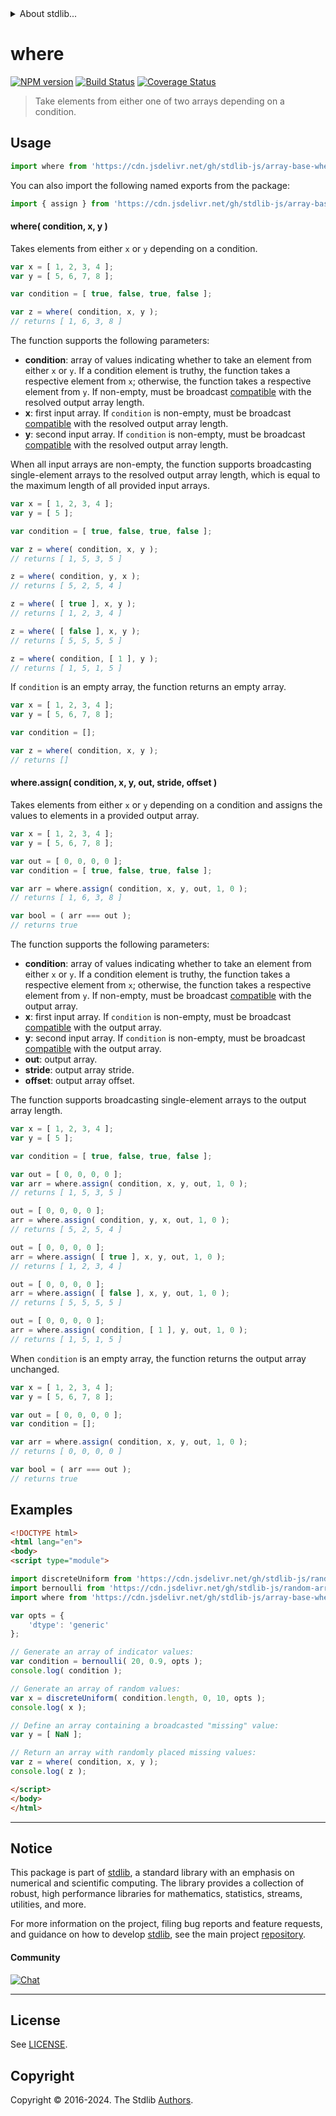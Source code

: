 <!--

@license Apache-2.0

Copyright (c) 2024 The Stdlib Authors.

Licensed under the Apache License, Version 2.0 (the "License");
you may not use this file except in compliance with the License.
You may obtain a copy of the License at

   http://www.apache.org/licenses/LICENSE-2.0

Unless required by applicable law or agreed to in writing, software
distributed under the License is distributed on an "AS IS" BASIS,
WITHOUT WARRANTIES OR CONDITIONS OF ANY KIND, either express or implied.
See the License for the specific language governing permissions and
limitations under the License.

-->


<details>
  <summary>
    About stdlib...
  </summary>
  <p>We believe in a future in which the web is a preferred environment for numerical computation. To help realize this future, we've built stdlib. stdlib is a standard library, with an emphasis on numerical and scientific computation, written in JavaScript (and C) for execution in browsers and in Node.js.</p>
  <p>The library is fully decomposable, being architected in such a way that you can swap out and mix and match APIs and functionality to cater to your exact preferences and use cases.</p>
  <p>When you use stdlib, you can be absolutely certain that you are using the most thorough, rigorous, well-written, studied, documented, tested, measured, and high-quality code out there.</p>
  <p>To join us in bringing numerical computing to the web, get started by checking us out on <a href="https://github.com/stdlib-js/stdlib">GitHub</a>, and please consider <a href="https://opencollective.com/stdlib">financially supporting stdlib</a>. We greatly appreciate your continued support!</p>
</details>

# where

[![NPM version][npm-image]][npm-url] [![Build Status][test-image]][test-url] [![Coverage Status][coverage-image]][coverage-url] <!-- [![dependencies][dependencies-image]][dependencies-url] -->

> Take elements from either one of two arrays depending on a condition.



<section class="usage">

## Usage

```javascript
import where from 'https://cdn.jsdelivr.net/gh/stdlib-js/array-base-where@esm/index.mjs';
```

You can also import the following named exports from the package:

```javascript
import { assign } from 'https://cdn.jsdelivr.net/gh/stdlib-js/array-base-where@esm/index.mjs';
```

#### where( condition, x, y )

Takes elements from either `x` or `y` depending on a condition.

```javascript
var x = [ 1, 2, 3, 4 ];
var y = [ 5, 6, 7, 8 ];

var condition = [ true, false, true, false ];

var z = where( condition, x, y );
// returns [ 1, 6, 3, 8 ]
```

The function supports the following parameters:

-   **condition**: array of values indicating whether to take an element from either `x` or `y`. If a condition element is truthy, the function takes a respective element from `x`; otherwise, the function takes a respective element from `y`. If non-empty, must be broadcast [compatible][@stdlib/ndarray/base/broadcast-shapes] with the resolved output array length.
-   **x**: first input array. If `condition` is non-empty, must be broadcast [compatible][@stdlib/ndarray/base/broadcast-shapes] with the resolved output array length.
-   **y**: second input array. If `condition` is non-empty, must be broadcast [compatible][@stdlib/ndarray/base/broadcast-shapes] with the resolved output array length.

When all input arrays are non-empty, the function supports broadcasting single-element arrays to the resolved output array length, which is equal to the maximum length of all provided input arrays.

```javascript
var x = [ 1, 2, 3, 4 ];
var y = [ 5 ];

var condition = [ true, false, true, false ];

var z = where( condition, x, y );
// returns [ 1, 5, 3, 5 ]

z = where( condition, y, x );
// returns [ 5, 2, 5, 4 ]

z = where( [ true ], x, y );
// returns [ 1, 2, 3, 4 ]

z = where( [ false ], x, y );
// returns [ 5, 5, 5, 5 ]

z = where( condition, [ 1 ], y );
// returns [ 1, 5, 1, 5 ]
```

If `condition` is an empty array, the function returns an empty array.

```javascript
var x = [ 1, 2, 3, 4 ];
var y = [ 5, 6, 7, 8 ];

var condition = [];

var z = where( condition, x, y );
// returns []
```

#### where.assign( condition, x, y, out, stride, offset )

Takes elements from either `x` or `y` depending on a condition and assigns the values to elements in a provided output array.

```javascript
var x = [ 1, 2, 3, 4 ];
var y = [ 5, 6, 7, 8 ];

var out = [ 0, 0, 0, 0 ];
var condition = [ true, false, true, false ];

var arr = where.assign( condition, x, y, out, 1, 0 );
// returns [ 1, 6, 3, 8 ]

var bool = ( arr === out );
// returns true
```

The function supports the following parameters:

-   **condition**: array of values indicating whether to take an element from either `x` or `y`. If a condition element is truthy, the function takes a respective element from `x`; otherwise, the function takes a respective element from `y`. If non-empty, must be broadcast [compatible][@stdlib/ndarray/base/broadcast-shapes] with the output array.
-   **x**: first input array. If `condition` is non-empty, must be broadcast [compatible][@stdlib/ndarray/base/broadcast-shapes] with the output array.
-   **y**: second input array. If `condition` is non-empty, must be broadcast [compatible][@stdlib/ndarray/base/broadcast-shapes] with the output array.
-   **out**: output array.
-   **stride**: output array stride.
-   **offset**: output array offset.

The function supports broadcasting single-element arrays to the output array length.

```javascript
var x = [ 1, 2, 3, 4 ];
var y = [ 5 ];

var condition = [ true, false, true, false ];

var out = [ 0, 0, 0, 0 ];
var arr = where.assign( condition, x, y, out, 1, 0 );
// returns [ 1, 5, 3, 5 ]

out = [ 0, 0, 0, 0 ];
arr = where.assign( condition, y, x, out, 1, 0 );
// returns [ 5, 2, 5, 4 ]

out = [ 0, 0, 0, 0 ];
arr = where.assign( [ true ], x, y, out, 1, 0 );
// returns [ 1, 2, 3, 4 ]

out = [ 0, 0, 0, 0 ];
arr = where.assign( [ false ], x, y, out, 1, 0 );
// returns [ 5, 5, 5, 5 ]

out = [ 0, 0, 0, 0 ];
arr = where.assign( condition, [ 1 ], y, out, 1, 0 );
// returns [ 1, 5, 1, 5 ]
```

When `condition` is an empty array, the function returns the output array unchanged.

```javascript
var x = [ 1, 2, 3, 4 ];
var y = [ 5, 6, 7, 8 ];

var out = [ 0, 0, 0, 0 ];
var condition = [];

var arr = where.assign( condition, x, y, out, 1, 0 );
// returns [ 0, 0, 0, 0 ]

var bool = ( arr === out );
// returns true
```

</section>

<!-- /.usage -->

<section class="notes">

</section>

<!-- /.notes -->

<section class="examples">

## Examples

<!-- eslint no-undef: "error" -->

```html
<!DOCTYPE html>
<html lang="en">
<body>
<script type="module">

import discreteUniform from 'https://cdn.jsdelivr.net/gh/stdlib-js/random-array-discrete-uniform@esm/index.mjs';
import bernoulli from 'https://cdn.jsdelivr.net/gh/stdlib-js/random-array-bernoulli@esm/index.mjs';
import where from 'https://cdn.jsdelivr.net/gh/stdlib-js/array-base-where@esm/index.mjs';

var opts = {
    'dtype': 'generic'
};

// Generate an array of indicator values:
var condition = bernoulli( 20, 0.9, opts );
console.log( condition );

// Generate an array of random values:
var x = discreteUniform( condition.length, 0, 10, opts );
console.log( x );

// Define an array containing a broadcasted "missing" value:
var y = [ NaN ];

// Return an array with randomly placed missing values:
var z = where( condition, x, y );
console.log( z );

</script>
</body>
</html>
```

</section>

<!-- /.examples -->

<!-- Section for related `stdlib` packages. Do not manually edit this section, as it is automatically populated. -->

<section class="related">

</section>

<!-- /.related -->

<!-- Section for all links. Make sure to keep an empty line after the `section` element and another before the `/section` close. -->


<section class="main-repo" >

* * *

## Notice

This package is part of [stdlib][stdlib], a standard library with an emphasis on numerical and scientific computing. The library provides a collection of robust, high performance libraries for mathematics, statistics, streams, utilities, and more.

For more information on the project, filing bug reports and feature requests, and guidance on how to develop [stdlib][stdlib], see the main project [repository][stdlib].

#### Community

[![Chat][chat-image]][chat-url]

---

## License

See [LICENSE][stdlib-license].


## Copyright

Copyright &copy; 2016-2024. The Stdlib [Authors][stdlib-authors].

</section>

<!-- /.stdlib -->

<!-- Section for all links. Make sure to keep an empty line after the `section` element and another before the `/section` close. -->

<section class="links">

[npm-image]: http://img.shields.io/npm/v/@stdlib/array-base-where.svg
[npm-url]: https://npmjs.org/package/@stdlib/array-base-where

[test-image]: https://github.com/stdlib-js/array-base-where/actions/workflows/test.yml/badge.svg?branch=v0.0.2
[test-url]: https://github.com/stdlib-js/array-base-where/actions/workflows/test.yml?query=branch:v0.0.2

[coverage-image]: https://img.shields.io/codecov/c/github/stdlib-js/array-base-where/main.svg
[coverage-url]: https://codecov.io/github/stdlib-js/array-base-where?branch=main

<!--

[dependencies-image]: https://img.shields.io/david/stdlib-js/array-base-where.svg
[dependencies-url]: https://david-dm.org/stdlib-js/array-base-where/main

-->

[chat-image]: https://img.shields.io/gitter/room/stdlib-js/stdlib.svg
[chat-url]: https://app.gitter.im/#/room/#stdlib-js_stdlib:gitter.im

[stdlib]: https://github.com/stdlib-js/stdlib

[stdlib-authors]: https://github.com/stdlib-js/stdlib/graphs/contributors

[umd]: https://github.com/umdjs/umd
[es-module]: https://developer.mozilla.org/en-US/docs/Web/JavaScript/Guide/Modules

[deno-url]: https://github.com/stdlib-js/array-base-where/tree/deno
[deno-readme]: https://github.com/stdlib-js/array-base-where/blob/deno/README.md
[umd-url]: https://github.com/stdlib-js/array-base-where/tree/umd
[umd-readme]: https://github.com/stdlib-js/array-base-where/blob/umd/README.md
[esm-url]: https://github.com/stdlib-js/array-base-where/tree/esm
[esm-readme]: https://github.com/stdlib-js/array-base-where/blob/esm/README.md
[branches-url]: https://github.com/stdlib-js/array-base-where/blob/main/branches.md

[stdlib-license]: https://raw.githubusercontent.com/stdlib-js/array-base-where/main/LICENSE

[@stdlib/ndarray/base/broadcast-shapes]: https://github.com/stdlib-js/ndarray-base-broadcast-shapes/tree/esm

</section>

<!-- /.links -->
